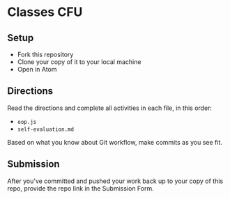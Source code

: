 # Classes CFU

## Setup

- Fork this repository
- Clone your copy of it to your local machine
- Open in Atom

## Directions

Read the directions and complete all activities in each file, in this order:
- `oop.js`
- `self-evaluation.md`

Based on what you know about Git workflow, make commits as you see fit.

## Submission

After you've committed and pushed your work back up to your copy of this repo, provide the repo link in the Submission Form.
